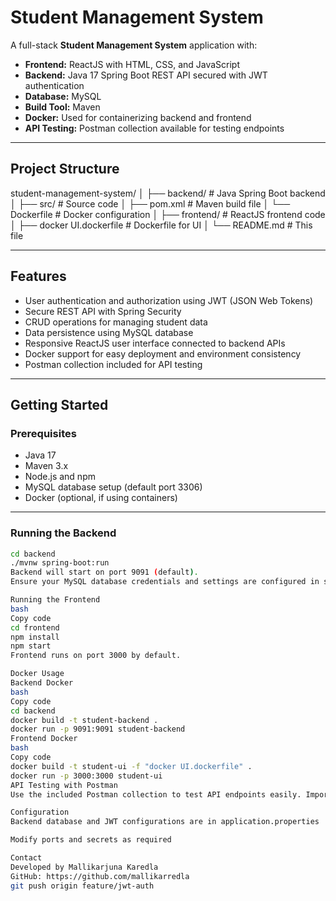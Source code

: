 # Student Management System

A full-stack **Student Management System** application with:

- **Frontend:** ReactJS with HTML, CSS, and JavaScript
- **Backend:** Java 17 Spring Boot REST API secured with JWT authentication
- **Database:** MySQL
- **Build Tool:** Maven
- **Docker:** Used for containerizing backend and frontend
- **API Testing:** Postman collection available for testing endpoints

---

## Project Structure

student-management-system/
│
├── backend/ # Java Spring Boot backend
│ ├── src/ # Source code
│ ├── pom.xml # Maven build file
│ └── Dockerfile # Docker configuration
│
├── frontend/ # ReactJS frontend code
│
├── docker UI.dockerfile # Dockerfile for UI
│
└── README.md # This file


---

## Features

- User authentication and authorization using JWT (JSON Web Tokens)
- Secure REST API with Spring Security
- CRUD operations for managing student data
- Data persistence using MySQL database
- Responsive ReactJS user interface connected to backend APIs
- Docker support for easy deployment and environment consistency
- Postman collection included for API testing

---

## Getting Started

### Prerequisites

- Java 17
- Maven 3.x
- Node.js and npm
- MySQL database setup (default port 3306)
- Docker (optional, if using containers)

---

### Running the Backend

```bash
cd backend
./mvnw spring-boot:run
Backend will start on port 9091 (default).
Ensure your MySQL database credentials and settings are configured in src/main/resources/application.properties.

Running the Frontend
bash
Copy code
cd frontend
npm install
npm start
Frontend runs on port 3000 by default.

Docker Usage
Backend Docker
bash
Copy code
cd backend
docker build -t student-backend .
docker run -p 9091:9091 student-backend
Frontend Docker
bash
Copy code
docker build -t student-ui -f "docker UI.dockerfile" .
docker run -p 3000:3000 student-ui
API Testing with Postman
Use the included Postman collection to test API endpoints easily. Import the collection into Postman and update environment variables as needed.

Configuration
Backend database and JWT configurations are in application.properties

Modify ports and secrets as required

Contact
Developed by Mallikarjuna Karedla
GitHub: https://github.com/mallikarredla
git push origin feature/jwt-auth
